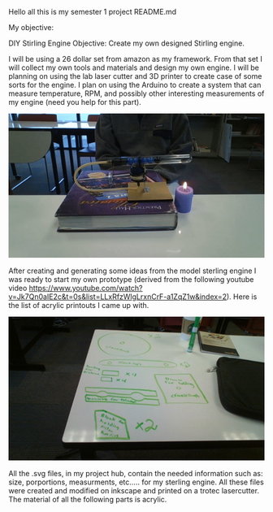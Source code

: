 Hello all this is my semester 1 project README.md

My objective:

DIY Stirling Engine 
Objective: Create my own designed Stirling engine.

I will be using a 26 dollar set from amazon as my framework. From that set I will collect my own tools and materials and design my own engine.
I will be planning on using the lab laser cutter and 3D printer to create case of some sorts for the engine. 
I plan on using the Arduino to create a system that can measure temperature, RPM, and possibly other interesting measurements of my engine (need you help for this part). 

![](ezgif.com-video-to-gif.gif)

After creating and generating some ideas from the model sterling engine I was ready to start my own prototype (derived from the following youtube video https://www.youtube.com/watch?v=Jk7Qn0aIE2c&t=0s&list=LLxRfzWlgLrxnCrF-a1ZqZ1w&index=2). Here is the list of acrylic printouts I came up with. 

![alt text](WIN_20181025_10_03_04_Pro.jpg)

All the .svg files, in my project hub, contain the needed information such as: size, porportions, measurments, etc..... for my sterling engine. All these files were created and modified on inkscape and printed on a trotec lasercutter. The material of all the following parts is acrylic. 
